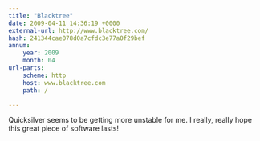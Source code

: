 ```yaml
---
title: "Blacktree"
date: 2009-04-11 14:36:19 +0000
external-url: http://www.blacktree.com/
hash: 241344cae078d0a7cfdc3e77a0f29bef
annum:
    year: 2009
    month: 04
url-parts:
    scheme: http
    host: www.blacktree.com
    path: /

---
```


Quicksilver seems to be getting more unstable for me. I really, really hope this great piece of software lasts! 
